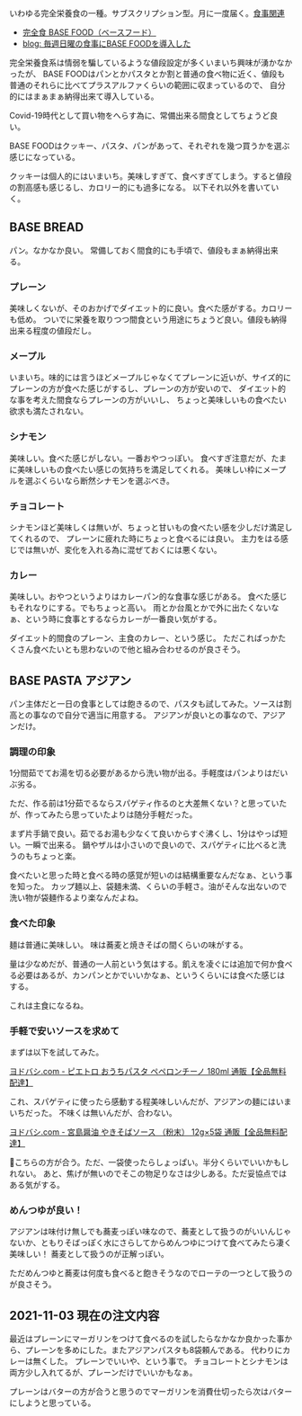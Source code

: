 いわゆる完全栄養食の一種。サブスクリプション型。月に一度届く。[食事関連](食事関連.md)

- [完全食 BASE FOOD（ベースフード）](https://basefood.co.jp/)
- [blog: 毎週日曜の食事にBASE FOODを導入した](https://karino2.github.io/2021/08/16/basefood_intro.html)

完全栄養食系は情弱を騙しているような値段設定が多くいまいち興味が湧かなかったが、
BASE FOODはパンとかパスタとか割と普通の食べ物に近く、値段も普通のそれらに比べてプラスアルファくらいの範囲に収まっているので、
自分的にはまぁまぁ納得出来て導入している。

Covid-19時代として買い物をへらす為に、常備出来る間食としてちょうど良い。

BASE FOODはクッキー、パスタ、パンがあって、それぞれを幾つ買うかを選ぶ感じになっている。

クッキーは個人的にはいまいち。美味しすぎて、食べすぎてしまう。すると値段の割高感も感じるし、カロリー的にも過多になる。
以下それ以外を書いていく。

## BASE BREAD

パン。なかなか良い。
常備しておく間食的にも手頃で、値段もまぁ納得出来る。

### プレーン

美味しくないが、そのおかげでダイエット的に良い。食べた感がする。カロリーも低め。
ついでに栄養を取りつつ間食という用途にちょうど良い。値段も納得出来る程度の値段だし。

### メープル

いまいち。味的には言うほどメープルじゃなくてプレーンに近いが、サイズ的にプレーンの方が食べた感じがするし、プレーンの方が安いので、
ダイエット的な事を考えた間食ならプレーンの方がいいし、
ちょっと美味しいもの食べたい欲求も満たされない。

### シナモン

美味しい。食べた感じがしない。一番おやつっぽい。
食べすぎ注意だが、たまに美味しいもの食べたい感じの気持ちを満足してくれる。
美味しい枠にメープルを選ぶくらいなら断然シナモンを選ぶべき。

### チョコレート

シナモンほど美味しくは無いが、ちょっと甘いもの食べたい感を少しだけ満足してくれるので、
プレーンに疲れた時にちょっと食べるには良い。
主力をはる感じでは無いが、変化を入れる為に混ぜておくには悪くない。

### カレー

美味しい。おやつというよりはカレーパン的な食事な感じがある。
食べた感じもそれなりにする。でもちょっと高い。
雨とか台風とかで外に出たくないなぁ、という時に食事とするならカレーが一番良い気がする。

ダイエット的間食のプレーン、主食のカレー、という感じ。
ただこればっかたくさん食べたいとも思わないので他と組み合わせるのが良さそう。

## BASE PASTA アジアン

パン主体だと一日の食事としては飽きるので、パスタも試してみた。ソースは割高との事なので自分で適当に用意する。
アジアンが良いとの事なので、アジアンだけ。

### 調理の印象

1分間茹でてお湯を切る必要があるから洗い物が出る。手軽度はパンよりはだいぶ劣る。

ただ、作る前は1分茹でるならスパゲティ作るのと大差無くない？と思っていたが、作ってみたら思っていたよりは随分手軽だった。

まず片手鍋で良い。茹でるお湯も少なくて良いからすぐ沸くし、1分はやっぱ短い。一瞬で出来る。
鍋やザルは小さいので良いので、スパゲティに比べると洗うのもちょっと楽。

食べたいと思った時と食べる時の感覚が短いのは結構重要なんだなぁ、という事を知った。
カップ麺以上、袋麺未満、くらいの手軽さ。油がそんな出ないので洗い物が袋麺作るより楽なんだよね。

### 食べた印象

麺は普通に美味しい。
味は蕎麦と焼きそばの間くらいの味がする。

量は少なめだが、普通の一人前という気はする。飢えを凌ぐには追加で何か食べる必要はあるが、カンパンとかでいいかなぁ、というくらいには食べた感じはする。

これは主食になるね。

### 手軽で安いソースを求めて

まずは以下を試してみた。

[ヨドバシ.com - ピエトロ おうちパスタ ペペロンチーノ 180ml 通販【全品無料配達】](https://www.yodobashi.com/product/100000001005327299/)

これ、スパゲティに使ったら感動する程美味しいんだが、アジアンの麺にはいまいちだった。
不味くは無いんだが、合わない。

[ヨドバシ.com - 宮島醤油 やきそばソース （粉末） 12g×5袋 通販【全品無料配達】](https://www.yodobashi.com/product/100000001006430365/)

こちらの方が合う。ただ、一袋使ったらしょっぱい。半分くらいでいいかもしれない。
あと、焦げが無いのでそこの物足りなさは少しある。ただ妥協点ではある気がする。

### めんつゆが良い！

アジアンは味付け無しでも蕎麦っぽい味なので、蕎麦として扱うのがいいんじゃないか、ともりそばっぽく水にさらしてからめんつゆにつけて食べてみたら凄く美味しい！
蕎麦として扱うのが正解っぽい。

ただめんつゆと蕎麦は何度も食べると飽きそうなのでローテの一つとして扱うのが良さそう。

## 2021-11-03 現在の注文内容

最近はプレーンにマーガリンをつけて食べるのを試したらなかなか良かった事から、プレーンを多めにした。またアジアンパスタも8袋頼んである。
代わりにカレーは無くした。
プレーンでいいや、という事で。
チョコレートとシナモンは両方少し入れてるが、プレーンだけでいいかもなぁ。

プレーンはバターの方が合うと思うのでマーガリンを消費仕切ったら次はバターにしようと思っている。